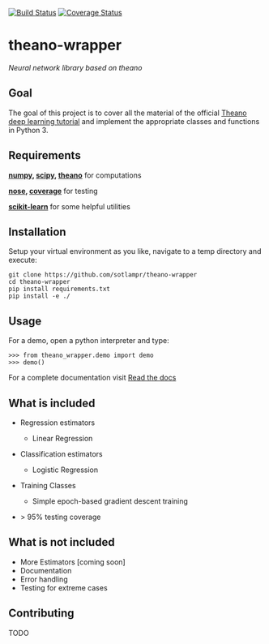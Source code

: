 [![Build Status](https://travis-ci.org/sotlampr/theano-wrapper.svg?branch=master)](https://travis-ci.org/sotlampr/theano-wrapper)
[![Coverage Status](https://coveralls.io/repos/sotlampr/theano-wrapper/badge.svg?branch=master&service=github)](https://coveralls.io/github/sotlampr/theano-wrapper?branch=master)

# theano-wrapper
*Neural network library based on theano*

## Goal
The goal of this project is to cover all the material of the official [Theano deep learning tutorial](http://deeplearning.net/tutorial/)
and implement the appropriate classes and functions in Python 3.

## Requirements

**[numpy](https://github.com/numpy/numpy), [scipy](https://github.com/scipy/scipy), [theano](https://github.com/Theano/Theano)** for computations

**[nose](https://github.com/nose-devs/nose/), [coverage](https://pypi.python.org/pypi/coverage)** for testing

**[scikit-learn](https://github.com/scikit-learn/scikit-learn)** for some helpful utilities

## Installation

Setup your virtual environment as you like, navigate to a temp directory and execute:

    git clone https://github.com/sotlampr/theano-wrapper
    cd theano-wrapper
    pip install requirements.txt
    pip install -e ./


## Usage

For a demo, open a python interpreter and type:

    >>> from theano_wrapper.demo import demo
    >>> demo()

For a complete documentation visit [Read the docs](http://theano-wrapper.readthedocs.org/en/latest/tutorial.html)

## What is included

* Regression estimators
    * Linear Regression

* Classification estimators
    * Logistic Regression

* Training Classes
    * Simple epoch-based gradient descent training

* \> 95% testing coverage

## What is not included
* More Estimators [coming soon]
* Documentation
* Error handling
* Testing for extreme cases

## Contributing

TODO
